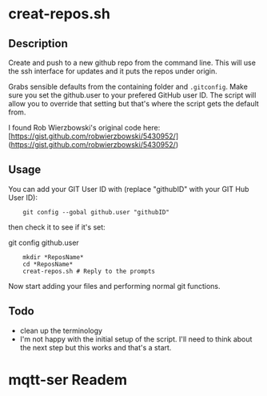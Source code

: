 # creat-repos.sh

## Description
Create and push to a new github repo from the command line. This will use the ssh interface for updates and it puts the repos under origin.

Grabs sensible defaults from the containing folder and `.gitconfig`. Make sure you set the github.user to your prefered GitHub user ID. The script will allow you to override that setting but that's where the script gets the default from.

I found Rob Wierzbowski's original code here: [https://gist.github.com/robwierzbowski/5430952/] (https://gist.github.com/robwierzbowski/5430952/)

## Usage
You can add your GIT User ID with (replace "githubID" with your GIT Hub User ID):
```
    git config --gobal github.user "githubID"
```
then check it to see if it's set:

git config github.user

```
    mkdir *ReposName*
    cd *ReposName*
    creat-repos.sh # Reply to the prompts
```
Now start adding your files and performing normal git functions.

## Todo
- clean up the terminology
- I'm not happy with the initial setup of the script. I'll need to think about the next step but this works and that's a start.
# mqtt-ser Readem
